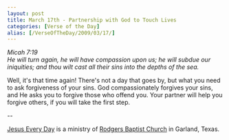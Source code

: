 ```yaml
---
layout: post
title: March 17th - Partnership with God to Touch Lives
categories: [Verse of the Day]
alias: [/VerseOfTheDay/2009/03/17/]
---
```


_Micah 7:19  
He will turn again, he will have compassion upon us; he will subdue
our iniquities; and thou wilt cast all their sins into the depths of
the sea._

Well, it's that time again! There's not a day that goes by, but
what you need to ask forgiveness of your sins. God compassionately
forgives your sins, and He asks you to forgive those who offend you.
Your partner will help you forgive others, if you will take the first
step.

 --

<a href=http://jesuseveryday.net>Jesus Every Day</a> is a ministry of <a href=http://rodgersbaptist.net>Rodgers Baptist Church</a> in Garland, Texas.
